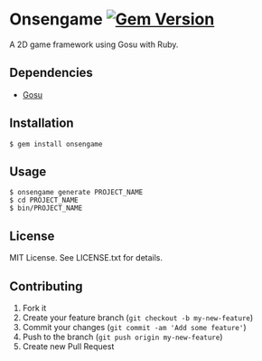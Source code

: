 # Onsengame [![Gem Version](https://badge.fury.io/rb/onsengame.svg)](http://badge.fury.io/rb/onsengame)

A 2D game framework using Gosu with Ruby.

## Dependencies

* [Gosu](https://www.libgosu.org/)

## Installation

    $ gem install onsengame

## Usage

    $ onsengame generate PROJECT_NAME
    $ cd PROJECT_NAME
    $ bin/PROJECT_NAME

## License

MIT License. See LICENSE.txt for details.

## Contributing

1. Fork it
2. Create your feature branch (`git checkout -b my-new-feature`)
3. Commit your changes (`git commit -am 'Add some feature'`)
4. Push to the branch (`git push origin my-new-feature`)
5. Create new Pull Request
